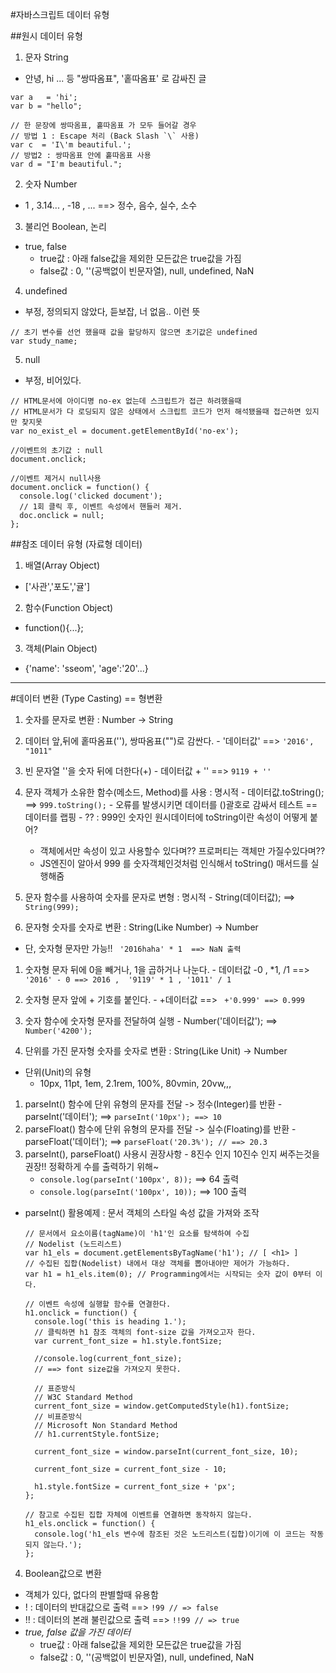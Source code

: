 #자바스크립트 데이터 유형

##원시 데이터 유형
1. 문자 String
  - 안녕, hi ... 등  "쌍따옴표", '홑따옴표' 로 감싸진 글
  ```
  var a   = 'hi';
  var b = "hello";

  // 한 문장에 쌍따옴표, 홑따옴표 가 모두 들어갈 경우 
  // 방법 1 : Escape 처리 (Back Slash `\` 사용) 
  var c  = 'I\'m beautiful.'; 
  // 방법2 : 쌍따옴표 안에 홑따옴표 사용
  var d = "I'm beautiful.";
  ```

2. 숫자 Number
  - 1 , 3.14... , -18 , ...   ==> 정수, 음수, 실수, 소수

3. 불리언 Boolean, 논리 
  - true, false
    + true값 : 아래 false값을 제외한 모든값은 true값을 가짐
    + false값 : 0, ''(공백없이 빈문자열), null, undefined, NaN

4. undefined 
  - 부정, 정의되지 않았다, 듣보잡, 너 없음.. 이런 뜻
  ```
  // 초기 변수를 선언 했을때 값을 할당하지 않으면 초기값은 undefined
  var study_name;
  ```

5. null
  - 부정, 비어있다.
  ```
  // HTML문서에 아이디명 no-ex 없는데 스크립트가 접근 하려했을때
  // HTML문서가 다 로딩되지 않은 상태에서 스크립트 코드가 먼저 해석됐을때 접근하면 있지만 찾지못
  var no_exist_el = document.getElementById('no-ex');

  //이벤트의 초기값 : null
  document.onclick;

  //이벤트 제거시 null사용
  document.onclick = function() {
    console.log('clicked document');
    // 1회 클릭 후, 이벤트 속성에서 핸들러 제거.
    doc.onclick = null;
  };

  ```


##참조 데이터 유형 (자료형 데이터)
1. 배열(Array Object)
  - ['사관','포도','귤']

2. 함수(Function Object)
  - function(){...};

3. 객체(Plain Object)
  - {'name': 'sseom', 'age':'20'...}

---

#데이터 변환 (Type Casting) == 형변환
1. 숫자를 문자로 변환 : Number -> String
  1. 데이터 앞,뒤에 홑따옴표(''), 쌍따옴표("")로 감싼다.
    - '데이터값' ==> ` '2016', "1011" `
  2. 빈 문자열 ''을 숫자 뒤에 더한다(+)
    - 데이터값 + '' ==>  ` 9119 + '' `
  3. 문자 객체가 소유한 함수(메소드, Method)를 사용 : 명시적
    - 데이터값.toString();  ==>  `999.toString();`
    - 오류를 발생시키면 데이터를 ()괄호로 감싸서 테스트 == 데이터를 랩핑
    - ?? : 999인 숫자인 원시데이터에 toString이란 속성이 어떻게 붙어?
      + 객체에서만 속성이 있고 사용할수 있다며?? 프로퍼티는 객체만 가질수있다며?? 
      + JS엔진이 알아서 999 를 숫자객체인것처럼 인식해서 toString() 매서드를 실행해줌
  4. 문자 함수를 사용하여 숫자를 문자로 변형 : 명시적
    - String(데이터값);  ==>  `String(999);`

2. 문자형 숫자를 숫자로 변환 : String(Like Number) -> Number
  - 단, 숫자형 문자만 가능!! ` '2016haha' * 1  ==> NaN 출력`
  1. 숫자형 문자 뒤에 0을 빼거나, 1을 곱하거나 나눈다.
    - 데이터값 -0 , *1, /1 ==>  `'2016' - 0 ==> 2016 ,  '9119' * 1 , '1011' / 1 `
  2. 숫자형 문자 앞에 + 기호를 붙인다.
    - +데이터값 ==>  `  +'0.999' ==> 0.999 `
  3. 숫자 함수에 숫자형 문자를 전달하여 실행
    - Number('데이터값'); ==>  `Number('4200');`

3. 단위를 가진 문자형 숫자를 숫자로 변환 : String(Like Unit) -> Number
  - 단위(Unit)의 유형
    + 10px, 11pt, 1em, 2.1rem, 100%, 80vmin, 20vw,,,
  1. parseInt() 함수에 단위 유형의 문자를 전달 -> 정수(Integer)를 반환
    - parseInt('데이터'); ==> `parseInt('10px'); ==> 10`
  2. parseFloat() 함수에 단위 유형의 문자를 전달 -> 실수(Floating)를 반환
    - parseFloat('데이터'); ==>  `parseFloat('20.3%'); // ==> 20.3`
  3. parseInt(), parseFloat() 사용시 권장사항
    - 8진수 인지 10진수 인지 써주는것을 권장!! 정확하게 수를 출력하기 위해~
      + `console.log(parseInt('100px', 8));` ==> 64 출력
      + `console.log(parseInt('100px', 10));` ==> 100 출력
  
  - parseInt() 활용예제 : 문서 객체의 스타일 속성 값을 가져와 조작
    ```
    // 문서에서 요소이름(tagName)이 'h1'인 요소를 탐색하여 수집
    // Nodelist (노드리스트)
    var h1_els = document.getElementsByTagName('h1'); // [ <h1> ]
    // 수집된 집합(Nodelist) 내에서 대상 객체를 뽑아내야만 제어가 가능하다.
    var h1 = h1_els.item(0); // Programming에서는 시작되는 숫자 값이 0부터 이다.
    
    // 이벤트 속성에 실행할 함수를 연결한다.
    h1.onclick = function() {
      console.log('this is heading 1.');
      // 클릭하면 h1 참조 객체의 font-size 값을 가져오고자 한다.
      var current_font_size = h1.style.fontSize;

      //console.log(current_font_size);
      // ==> font size값을 가져오지 못한다.
      
      // 표준방식
      // W3C Standard Method
      current_font_size = window.getComputedStyle(h1).fontSize;
      // 비표준방식
      // Microsoft Non Standard Method 
      // h1.currentStyle.fontSize;

      current_font_size = window.parseInt(current_font_size, 10);

      current_font_size = current_font_size - 10;

      h1.style.fontSize = current_font_size + 'px';
    };

    // 참고로 수집된 집합 자체에 이벤트를 연결하면 동작하지 않는다.
    h1_els.onclick = function() {
      console.log('h1_els 변수에 참조된 것은 노드리스트(집합)이기에 이 코드는 작동되지 않는다.');
    };
    ```

4. Boolean값으로 변환
  - 객체가 있다, 없다의 판별할때 유용함
  - !  : 데이터의 반대값으로 출력 ==> `!99 // => false`
  - !! : 데이터의 본래 불린값으로 출력 ==> `!!99 // => true`
  - *true, false 값을 가진 데이터*
    + true값 : 아래 false값을 제외한 모든값은 true값을 가짐
    + false값 : 0, ''(공백없이 빈문자열), null, undefined, NaN 
